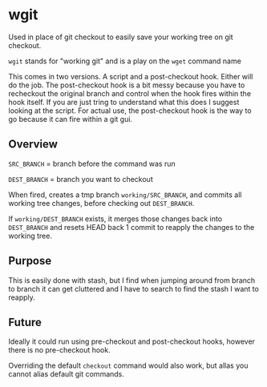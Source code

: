# wgit
Used in place of git checkout to easily save your working tree on git checkout.

`wgit` stands for "working git" and is a play on the `wget` command name

This comes in two versions. A script and a post-checkout hook. Either will do the job. The post-checkout hook is a bit messy because you have to recheckout the original branch and control when the hook fires within the hook itself. If you are just tring to understand what this does I suggest looking at the script. For actual use, the post-checkout hook is the way to go because it can fire within a git gui.

## Overview
`SRC_BRANCH` = branch before the command was run

`DEST_BRANCH` = branch you want to checkout

When fired, creates a tmp branch `working/SRC_BRANCH`, and commits all working tree changes, before checking out `DEST_BRANCH`.

If `working/DEST_BRANCH` exists, it merges those changes back into `DEST_BRANCH` and resets HEAD back 1 commit to reapply the changes to the working tree.

## Purpose
This is easily done with stash, but I find when jumping around from branch to branch it can get cluttered and I have to search to find the stash I want to reapply.

## Future
Ideally it could run using pre-checkout and post-checkout hooks, however there is no pre-checkout hook.

Overriding the default `checkout` command would also work, but allas you cannot alias default git commands.
